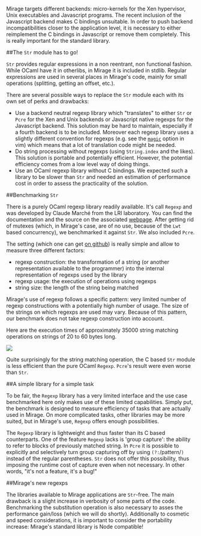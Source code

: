Mirage targets different backends: micro-kernels for the Xen hypervisor, Unix
executables and Javascript programs. The recent inclusion of the Javascript
backend makes C bindings unsuitable. In order to push backend incompatibilities
closer to the application level, it is necessary to either reimplement the C
bindings in Javascript or remove them completely. This is really important for
the standard library.

##The `Str` module has to go!

`Str` provides regular expressions in a non reentrant, non functional fashion.
While OCaml have it in otherlibs, in Mirage it is included in stdlib. Regular
expressions are used in several places in Mirage's code, mainly for small
operations (splitting, getting an offset, etc.).

There are several possible ways to replace the `Str` module each with its own
set of perks and drawbacks:
* Use a backend neutral regexp library which "translates" to either `Str`
  or `Pcre` for the Xen and Unix backends or Javascript native regexps for
  the Javascript backend. This solution may be hard to maintain, especially if a
  fourth backend is to be included. Moreover each regexp library uses a slightly
  different convention for regexps (e.g. see the
  [`magic`](http://vimdoc.sourceforge.net/htmldoc/pattern.html#/magic) option in
  vim) which means that a lot of translation code might be needed.
* Do string processing without regexps (using `String.index` and the likes).
  This solution is portable and potentially efficient. However, the potential
  efficiency comes from a low level way of doing things.
* Use an OCaml regexp library without C bindings. We expected such a library to
  be slower than `Str` and needed an estimation of performance cost in order to
  assess the practicality of the solution.


##Benchmarking `Str`

There is a purely OCaml regexp library readily available. It's call `Regexp` and
was developed by Claude Marché from the LRI laboratory. You can find the
documentation and the source on the associated
[webpage](http://www.lri.fr/~marche/regexp/). After getting rid of mutexes
(which, in Mirage's case, are of no use, because of the `Lwt` based
concurrency), we benchmarked it against `Str`. We also included `Pcre`.

The setting (which one can get
[on github](git@github.com:raphael-proust/Regexp-benchmark.git)) is really
simple and allow to measure three different factors:
* regexp construction: the transformation of a string (or another representation
  available to the programmer) into the internal representation of regexps used
  by the library
* regexp usage: the execution of operations using regexps
* string size: the length of the string being matched

Mirage's use of regexp follows a specific pattern: very limited number of regexp
constructions with a potentially high number of usage. The size of the strings
on which regexps are used may vary. Because of this pattern, our benchmark does
not take regexp construction into account.

Here are the execution times of approximately 35000 string matching operations
on strings of 20 to 60 bytes long.

<img src="/graphics/all_1_1000_10.png"/>

Quite surprisingly for the string matching operation, the C based `Str` module
is less efficient than the pure OCaml `Regexp`. `Pcre`'s result were even worse
than `Str`.


##A simple library for a simple task

To be fair, the `Regexp` library has a very limited interface and the use case
benchmarked here only makes use of these limited capabilities. Simply put, the
benchmark is designed to measure efficiency of tasks that are actually used in
Mirage. On more complicated tasks, other libraries may be more suited, but in
Mirage's use, `Regexp` offers enough possibilities.

The `Regexp` library is lightweight and thus faster than its C based
counterparts. One of the feature `Regexp` lacks is 'group capture': the ability
to refer to blocks of previously matched string. In `Pcre` it is possible to
explicitly and selectively turn group capturing off by using `(?:`/pattern/`)`
instead of the regular parentheses. `Str` does not offer this possibility, thus
imposing the runtime cost of capture even when not necessary. In other words,
"it's not a feature, it's a bug!"


##Mirage's new regexps

The libraries available to Mirage applications are `Str`-free. The main
drawback is a slight increase in verbosity of some parts of the code.
Benchmarking the substitution operation is also necessary to asses the
performance gain/loss (which we will do shortly). Additionally to cosmetic and
speed considerations, it is important to consider the portability increase:
Mirage's standard library is Node compatible!


